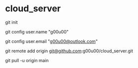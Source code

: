 # cloud_server

git init

git config user.name "g00u00"

git config user.email "g00u00@outlook.com"

git remote add origin git@github.com:g00u00/cloud_server.git

git pull -u origin main
